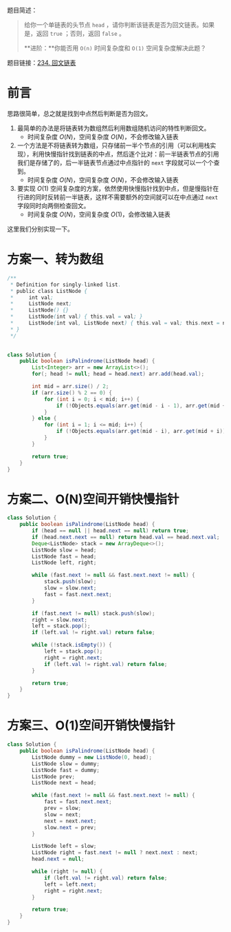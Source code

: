 题目简述：

> 给你一个单链表的头节点 `head` ，请你判断该链表是否为回文链表。如果是，返回 `true` ；否则，返回 `false` 。
>
> **进阶：**你能否用 `O(n)` 时间复杂度和 `O(1)` 空间复杂度解决此题？

题目链接：[234. 回文链表](https://leetcode.cn/problems/palindrome-linked-list/)

# 前言

思路很简单，总之就是找到中点然后判断是否为回文。

1. 最简单的办法是将链表转为数组然后利用数组随机访问的特性判断回文。
   - 时间复杂度 $O(N)$，空间复杂度 $O(N)$，不会修改输入链表
2. 一个方法是不将链表转为数组，只存储前一半个节点的引用（可以利用栈实现），利用快慢指针找到链表的中点，然后逐个比对：前一半链表节点的引用我们是存储了的，后一半链表节点通过中点指针的 `next` 字段就可以一个个查到。
   - 时间复杂度 $O(N)$，空间复杂度 $O(N)$，不会修改输入链表
3. 要实现 $O(1)$ 空间复杂度的方案，依然使用快慢指针找到中点，但是慢指针在行进的同时反转前一半链表，这样不需要额外的空间就可以在中点通过 `next` 字段同时向两侧检查回文。
   - 时间复杂度 $O(N)$，空间复杂度 $O(1)$，会修改输入链表

这里我们分别实现一下。

# 方案一、转为数组

```java
/**
 * Definition for singly-linked list.
 * public class ListNode {
 *     int val;
 *     ListNode next;
 *     ListNode() {}
 *     ListNode(int val) { this.val = val; }
 *     ListNode(int val, ListNode next) { this.val = val; this.next = next; }
 * }
 */

 
class Solution {
    public boolean isPalindrome(ListNode head) {
        List<Integer> arr = new ArrayList<>();
        for(; head != null; head = head.next) arr.add(head.val);

        int mid = arr.size() / 2;
        if (arr.size() % 2 == 0) {
            for (int i = 0; i < mid; i++) {
                if (!Objects.equals(arr.get(mid - i - 1), arr.get(mid + i))) return false;
            }
        } else {
            for (int i = 1; i <= mid; i++) {
                if (!Objects.equals(arr.get(mid - i), arr.get(mid + i))) return false;
            }
        }

        return true;
    }
}
```

# 方案二、O(N)空间开销快慢指针

```java
class Solution {
    public boolean isPalindrome(ListNode head) {
        if (head == null || head.next == null) return true;
        if (head.next.next == null) return head.val == head.next.val;
        Deque<ListNode> stack = new ArrayDeque<>();
        ListNode slow = head;
        ListNode fast = head;
        ListNode left, right;

        while (fast.next != null && fast.next.next != null) {
            stack.push(slow);
            slow = slow.next;
            fast = fast.next.next;
        }

        if (fast.next != null) stack.push(slow);
        right = slow.next;
        left = stack.pop();
        if (left.val != right.val) return false;

        while (!stack.isEmpty()) {
            left = stack.pop();
            right = right.next;
            if (left.val != right.val) return false;
        }

        return true;
    }
}
```

# 方案三、O(1)空间开销快慢指针

```java
class Solution {
    public boolean isPalindrome(ListNode head) {
        ListNode dummy = new ListNode(0, head);
        ListNode slow = dummy;
        ListNode fast = dummy;
        ListNode prev;
        ListNode next = head;

        while (fast.next != null && fast.next.next != null) {
            fast = fast.next.next;
            prev = slow;
            slow = next;
            next = next.next;
            slow.next = prev;
        }

        ListNode left = slow;
        ListNode right = fast.next != null ? next.next : next;
        head.next = null;

        while (right != null) {
            if (left.val != right.val) return false;
            left = left.next;
            right = right.next;
        }

        return true;
    }
}
```

